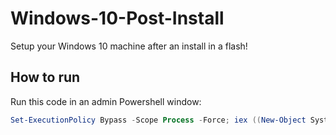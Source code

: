 # Windows-10-Post-Install
Setup your Windows 10 machine after an install in a flash!

## How to run

Run this code in an admin Powershell window:
```powershell
Set-ExecutionPolicy Bypass -Scope Process -Force; iex ((New-Object System.Net.WebClient).DownloadString('https://raw.githubusercontent.com/fireph/Windows-10-Post-Install/master/Post-Install.ps1'))
```
